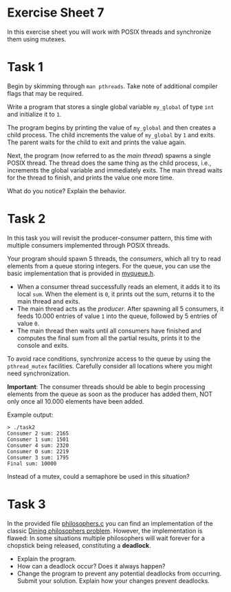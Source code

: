 # Exercise Sheet 7

In this exercise sheet you will work with POSIX threads and synchronize them
using mutexes.

# Task 1

Begin by skimming through `man pthreads`. Take note of additional compiler
flags that may be required.

Write a program that stores a single global variable `my_global` of type
`int` and initialize it to `1`.

The program begins by printing the value of `my_global` and then creates a
child process. The child increments the value of `my_global` by `1` and
exits. The parent waits for the child to exit and prints the value again.

Next, the program (now referred to as the _main thread_) spawns a single
POSIX thread. The thread does the same thing as the child process, i.e.,
increments the global variable and immediately exits. The main thread waits
for the thread to finish, and prints the value one more time.

What do you notice? Explain the behavior.

# Task 2

In this task you will revisit the producer-consumer pattern, this time with
multiple consumers implemented through POSIX threads.

Your program should spawn 5 threads, the _consumers_, which all try to read
elements from a queue storing integers. For the queue, you can use the basic
implementation that is provided in [myqueue.h](myqueue.h).

- When a consumer thread successfully reads an element, it adds it to its
  local `sum`. When the element is `0`, it prints out the sum, returns it
  to the main thread and exits.
- The main thread acts as the _producer_. After spawning all 5 consumers, it
  feeds 10.000 entries of value `1` into the queue, followed by 5 entries of
  value `0`.
- The main thread then waits until all consumers have finished and computes
  the final sum from all the partial results, prints it to the console and
  exits.

To avoid race conditions, synchronize access to the queue by using the
`pthread_mutex` facilities. Carefully consider all locations where you might
need synchronization.

**Important**: The consumer threads should be able to begin processing
elements from the queue as soon as the producer has added them, NOT only once
all 10.000 elements have been added.

Example output:

```
> ./task2
Consumer 2 sum: 2165
Consumer 1 sum: 1501
Consumer 4 sum: 2320
Consumer 0 sum: 2219
Consumer 3 sum: 1795
Final sum: 10000
```

Instead of a mutex, could a semaphore be used in this situation?

# Task 3

In the provided file [philosophers.c](philosophers.c) you can find an
implementation of the classic
[Dining philosophers problem](https://en.wikipedia.org/wiki/Dining_philosophers_problem).
However, the implementation is flawed: In some situations multiple philosophers
will wait forever for a chopstick being released, constituting a
**deadlock**.

- Explain the program.
- How can a deadlock occur? Does it always happen?
- Change the program to prevent any potential deadlocks from occurring.
  Submit your solution.
  Explain how your changes prevent deadlocks.
